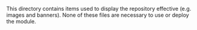 This directory contains items used to display the repository effective (e.g. images and banners).  None of these files are necessary to use or deploy the module.

